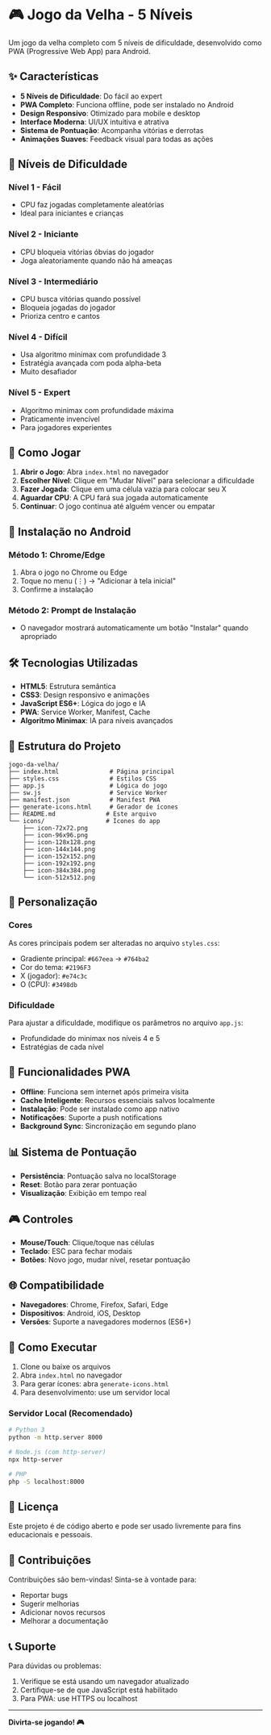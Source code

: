 # 🎮 Jogo da Velha - 5 Níveis

Um jogo da velha completo com 5 níveis de dificuldade, desenvolvido como PWA (Progressive Web App) para Android.

## ✨ Características

- **5 Níveis de Dificuldade**: Do fácil ao expert
- **PWA Completo**: Funciona offline, pode ser instalado no Android
- **Design Responsivo**: Otimizado para mobile e desktop
- **Interface Moderna**: UI/UX intuitiva e atrativa
- **Sistema de Pontuação**: Acompanha vitórias e derrotas
- **Animações Suaves**: Feedback visual para todas as ações

## 🎯 Níveis de Dificuldade

### Nível 1 - Fácil
- CPU faz jogadas completamente aleatórias
- Ideal para iniciantes e crianças

### Nível 2 - Iniciante
- CPU bloqueia vitórias óbvias do jogador
- Joga aleatoriamente quando não há ameaças

### Nível 3 - Intermediário
- CPU busca vitórias quando possível
- Bloqueia jogadas do jogador
- Prioriza centro e cantos

### Nível 4 - Difícil
- Usa algoritmo minimax com profundidade 3
- Estratégia avançada com poda alpha-beta
- Muito desafiador

### Nível 5 - Expert
- Algoritmo minimax com profundidade máxima
- Praticamente invencível
- Para jogadores experientes

## 🚀 Como Jogar

1. **Abrir o Jogo**: Abra `index.html` no navegador
2. **Escolher Nível**: Clique em "Mudar Nível" para selecionar a dificuldade
3. **Fazer Jogada**: Clique em uma célula vazia para colocar seu X
4. **Aguardar CPU**: A CPU fará sua jogada automaticamente
5. **Continuar**: O jogo continua até alguém vencer ou empatar

## 📱 Instalação no Android

### Método 1: Chrome/Edge
1. Abra o jogo no Chrome ou Edge
2. Toque no menu (⋮) → "Adicionar à tela inicial"
3. Confirme a instalação

### Método 2: Prompt de Instalação
- O navegador mostrará automaticamente um botão "Instalar" quando apropriado

## 🛠️ Tecnologias Utilizadas

- **HTML5**: Estrutura semântica
- **CSS3**: Design responsivo e animações
- **JavaScript ES6+**: Lógica do jogo e IA
- **PWA**: Service Worker, Manifest, Cache
- **Algoritmo Minimax**: IA para níveis avançados

## 📁 Estrutura do Projeto

```
jogo-da-velha/
├── index.html              # Página principal
├── styles.css              # Estilos CSS
├── app.js                  # Lógica do jogo
├── sw.js                   # Service Worker
├── manifest.json           # Manifest PWA
├── generate-icons.html     # Gerador de ícones
├── README.md              # Este arquivo
└── icons/                 # Ícones do app
    ├── icon-72x72.png
    ├── icon-96x96.png
    ├── icon-128x128.png
    ├── icon-144x144.png
    ├── icon-152x152.png
    ├── icon-192x192.png
    ├── icon-384x384.png
    └── icon-512x512.png
```

## 🎨 Personalização

### Cores
As cores principais podem ser alteradas no arquivo `styles.css`:
- Gradiente principal: `#667eea` → `#764ba2`
- Cor do tema: `#2196F3`
- X (jogador): `#e74c3c`
- O (CPU): `#3498db`

### Dificuldade
Para ajustar a dificuldade, modifique os parâmetros no arquivo `app.js`:
- Profundidade do minimax nos níveis 4 e 5
- Estratégias de cada nível

## 🔧 Funcionalidades PWA

- **Offline**: Funciona sem internet após primeira visita
- **Cache Inteligente**: Recursos essenciais salvos localmente
- **Instalação**: Pode ser instalado como app nativo
- **Notificações**: Suporte a push notifications
- **Background Sync**: Sincronização em segundo plano

## 📊 Sistema de Pontuação

- **Persistência**: Pontuação salva no localStorage
- **Reset**: Botão para zerar pontuação
- **Visualização**: Exibição em tempo real

## 🎮 Controles

- **Mouse/Touch**: Clique/toque nas células
- **Teclado**: ESC para fechar modais
- **Botões**: Novo jogo, mudar nível, resetar pontuação

## 🌐 Compatibilidade

- **Navegadores**: Chrome, Firefox, Safari, Edge
- **Dispositivos**: Android, iOS, Desktop
- **Versões**: Suporte a navegadores modernos (ES6+)

## 🚀 Como Executar

1. Clone ou baixe os arquivos
2. Abra `index.html` no navegador
3. Para gerar ícones: abra `generate-icons.html`
4. Para desenvolvimento: use um servidor local

### Servidor Local (Recomendado)
```bash
# Python 3
python -m http.server 8000

# Node.js (com http-server)
npx http-server

# PHP
php -S localhost:8000
```

## 📝 Licença

Este projeto é de código aberto e pode ser usado livremente para fins educacionais e pessoais.

## 🤝 Contribuições

Contribuições são bem-vindas! Sinta-se à vontade para:
- Reportar bugs
- Sugerir melhorias
- Adicionar novos recursos
- Melhorar a documentação

## 📞 Suporte

Para dúvidas ou problemas:
1. Verifique se está usando um navegador atualizado
2. Certifique-se de que JavaScript está habilitado
3. Para PWA: use HTTPS ou localhost

---

**Divirta-se jogando! 🎮** 